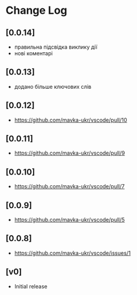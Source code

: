 # Change Log

## [0.0.14]
- правильна підсвідка виклику дії
- нові коментарі

## [0.0.13]
- додано більше ключових слів

## [0.0.12]
- https://github.com/mavka-ukr/vscode/pull/10

## [0.0.11]
- https://github.com/mavka-ukr/vscode/pull/9

## [0.0.10]
- https://github.com/mavka-ukr/vscode/pull/7

## [0.0.9]

- https://github.com/mavka-ukr/vscode/pull/5

## [0.0.8]

- https://github.com/mavka-ukr/vscode/issues/1

## [v0]

- Initial release
